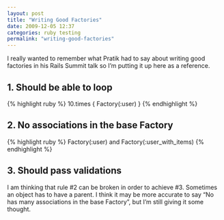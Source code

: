 ```yaml
---
layout: post
title: "Writing Good Factories"
date: 2009-12-05 12:37
categories: ruby testing
permalink: "writing-good-factories"
---
```


I really wanted to remember what Pratik had to say about writing good factories in his Rails Summit talk so I’m putting it up here as a reference.

## 1. Should be able to loop

{% highlight ruby %}
  10.times { Factory(:user) }
{% endhighlight %}

## 2. No associations in the base Factory

{% highlight ruby %}
  Factory(:user) and Factory(:user_with_items)
{% endhighlight %}

## 3. Should pass validations

I am thinking that rule #2 can be broken in order to achieve #3. Sometimes an object has to have a parent. I think it may be more accurate to say “No has many associations in the base Factory”, but I’m still giving it some thought.

